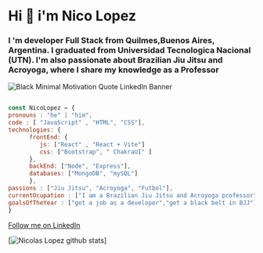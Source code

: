 <div>
  <h1 align:"center"> Hi 👋 i'm Nico Lopez</h1>
  <h3 align:"center">I 'm developer Full Stack from Quilmes,Buenos Aires, Argentina.  I graduated from Universidad Tecnologica Nacional (UTN). I'm also passionate about Brazilian Jiu Jitsu and Acroyoga, where I share my knowledge as a Professor</h3>
</div>

![Black Minimal Motivation Quote LinkedIn Banner](https://github.com/NicoLopezBjj/NicoLopezBjj/assets/131780886/f782ef2c-d4b5-406a-8ce3-ce3866ea21c7)

```js  

const NicoLopez = {
pronouns : "he" | "him",
code : [ "JavaScript" , "HTML", "CSS"],
technologies: {
      frontEnd: {
         js: ["React" , "React + Vite"]
         css: ["Bootstrap", " ChakraUI" ]
      },
      backEnd: ["Node", "Express"],
      databases: ["MongoDB", "mySQL"]
      },
passions : ["Jiu Jitsu", "Acroyoga", "Futbol"],
currentOcupation : ["I am a Brazilian Jiu Jitsu and Acroyoga professor","referee international in BJJ"],
goalsOfTheYear : ["get a job as a developer","get a black belt in BJJ"]
}


```

<div>
  <a href="https://www.instagram.com/nicolopezbjj/">
     </a>
</div>
<a class="libutton" href="https://www.linkedin.com/comm/mynetwork/discovery-see-all?usecase=PEOPLE_FOLLOWS&followMember=nicolopezdev" target="_blank">Follow me on LinkedIn</a>

<br/>

[![Nicolas Lopez github stats](https://github-readme-stats.vercel.app/api?username=NicoLopezBjj)]


